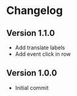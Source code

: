 # Changelog

## Version 1.1.0

* Add translate labels
* Add event click in row

## Version 1.0.0

* Initial commit
